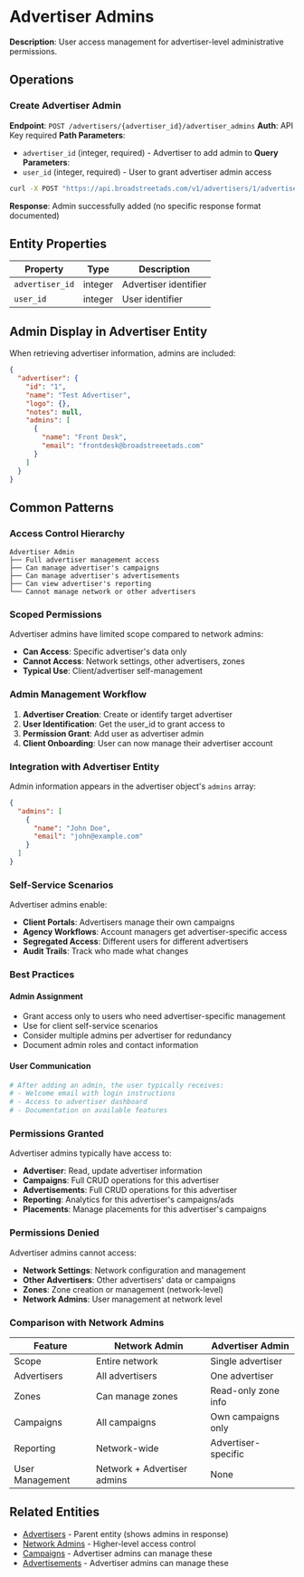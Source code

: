# Advertiser Admins

**Description**: User access management for advertiser-level administrative permissions.

## Operations

### Create Advertiser Admin
**Endpoint**: `POST /advertisers/{advertiser_id}/advertiser_admins`
**Auth**: API Key required
**Path Parameters**: 
- `advertiser_id` (integer, required) - Advertiser to add admin to
**Query Parameters**: 
- `user_id` (integer, required) - User to grant advertiser admin access

```bash
curl -X POST "https://api.broadstreetads.com/v1/advertisers/1/advertiser_admins?user_id=23&api_key=YOUR_API_KEY"
```

**Response**: Admin successfully added (no specific response format documented)

## Entity Properties

| Property | Type | Description |
|----------|------|-------------|
| `advertiser_id` | integer | Advertiser identifier |
| `user_id` | integer | User identifier |

## Admin Display in Advertiser Entity

When retrieving advertiser information, admins are included:
```json
{
  "advertiser": {
    "id": "1",
    "name": "Test Advertiser",
    "logo": {},
    "notes": null,
    "admins": [
      {
        "name": "Front Desk",
        "email": "frontdesk@broadstreeetads.com"
      }
    ]
  }
}
```

## Common Patterns

### Access Control Hierarchy
```
Advertiser Admin
├── Full advertiser management access
├── Can manage advertiser's campaigns
├── Can manage advertiser's advertisements
├── Can view advertiser's reporting
└── Cannot manage network or other advertisers
```

### Scoped Permissions
Advertiser admins have limited scope compared to network admins:
- **Can Access**: Specific advertiser's data only
- **Cannot Access**: Network settings, other advertisers, zones
- **Typical Use**: Client/advertiser self-management

### Admin Management Workflow
1. **Advertiser Creation**: Create or identify target advertiser
2. **User Identification**: Get the user_id to grant access to
3. **Permission Grant**: Add user as advertiser admin
4. **Client Onboarding**: User can now manage their advertiser account

### Integration with Advertiser Entity
Admin information appears in the advertiser object's `admins` array:
```json
{
  "admins": [
    {
      "name": "John Doe",
      "email": "john@example.com"
    }
  ]
}
```

### Self-Service Scenarios
Advertiser admins enable:
- **Client Portals**: Advertisers manage their own campaigns
- **Agency Workflows**: Account managers get advertiser-specific access  
- **Segregated Access**: Different users for different advertisers
- **Audit Trails**: Track who made what changes

### Best Practices

#### Admin Assignment
- Grant access only to users who need advertiser-specific management
- Use for client self-service scenarios
- Consider multiple admins per advertiser for redundancy
- Document admin roles and contact information

#### User Communication
```bash
# After adding an admin, the user typically receives:
# - Welcome email with login instructions
# - Access to advertiser dashboard
# - Documentation on available features
```

### Permissions Granted
Advertiser admins typically have access to:
- **Advertiser**: Read, update advertiser information
- **Campaigns**: Full CRUD operations for this advertiser
- **Advertisements**: Full CRUD operations for this advertiser
- **Reporting**: Analytics for this advertiser's campaigns/ads
- **Placements**: Manage placements for this advertiser's campaigns

### Permissions Denied
Advertiser admins cannot access:
- **Network Settings**: Network configuration and management
- **Other Advertisers**: Other advertisers' data or campaigns
- **Zones**: Zone creation or management (network-level)
- **Network Admins**: User management at network level

### Comparison with Network Admins

| Feature | Network Admin | Advertiser Admin |
|---------|---------------|------------------|
| Scope | Entire network | Single advertiser |
| Advertisers | All advertisers | One advertiser |
| Zones | Can manage zones | Read-only zone info |
| Campaigns | All campaigns | Own campaigns only |
| Reporting | Network-wide | Advertiser-specific |
| User Management | Network + Advertiser admins | None |

## Related Entities
- [Advertisers](./advertisers.md) - Parent entity (shows admins in response)
- [Network Admins](./network-admins.md) - Higher-level access control
- [Campaigns](./campaigns.md) - Advertiser admins can manage these
- [Advertisements](./advertisements.md) - Advertiser admins can manage these